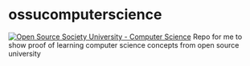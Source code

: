 # ossucomputerscience
[![Open Source Society University - Computer Science](https://img.shields.io/badge/OSSU-computer--science-blue.svg)](https://github.com/open-source-society/computer-science)
Repo for me to show proof of  learning computer science concepts from open source university
